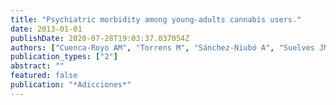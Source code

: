 ```yaml
---
title: "Psychiatric morbidity among young-adults cannabis users."
date: 2013-01-01
publishDate: 2020-07-28T19:03:37.037054Z
authors: ["Cuenca-Royo AM", "Torrens M", "Sánchez-Niubó A", "Suelves JM", "Domingo-Salvany A"]
publication_types: ["2"]
abstract: ""
featured: false
publication: "*Adicciones*"
---
```


